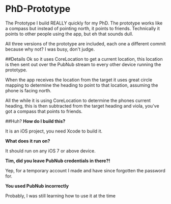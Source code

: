 # PhD-Prototype

The Prototype I build REALLY quickly for my PhD.
The prototype works like a compass but instead of pointing north, it points to friends.
Technically it points to other people using the app, but eh that sounds dull.

All three versions of the prototype are included, each one a different commit because why not? I was busy, don't judge.

##Details
Ok so it uses CoreLocation to get a current location, this location is then sent out over the PubNub stream to every other device running the prototype.

When the app receives the location from the target it uses great circle mapping to determine the heading to point to that location, assuming the phone is facing north.

All the while it is using CoreLocation to determine the phones current heading, this is then subtracted from the target heading and viola, you've got a compass that points to friends.

##Huh?
**How do I build this?**

It is an iOS project, you need Xcode to build it.

**What does it run on?**

It should run on any iOS 7 or above device.

**Tim, did you leave PubNub credentials in there?!**

Yep, for a temporary account I made and have since forgotten the password for.

**You used PubNub incorrectly**

Probably, I was still learning how to use it at the time

